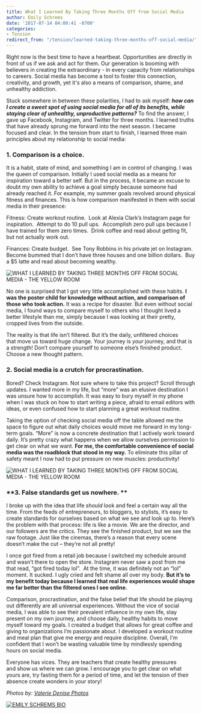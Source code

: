 ```yaml
---
title: What I Learned By Taking Three Months Off from Social Media
author: Emily Schrems
date: '2017-07-14 04:00:41 -0700'
categories:
- Tension
redirect_from: "/tension/learned-taking-three-months-off-social-media/"
---
```


Right now is the best time to have a heartbeat. Opportunities are directly in front of us if we ask and act for them. Our generation is booming with believers in creating the extraordinary - in every capacity from relationships to careers. Social media has become a tool to foster this connection, creativity, and growth, yet it's also a means of comparison, shame, and unhealthy addiction.

Stuck somewhere in between these polarities, I had to ask myself: **_how can I create a sweet spot of using social media for all of its benefits, while staying clear of unhealthy, unproductive patterns?_** To find the answer, I gave up Facebook, Instagram, and Twitter for three months. I learned truths that have already sprung me forward into the next season. I became focused and clear. In the tension from start to finish, I learned three main principles about my relationship to social media:

### **1\. Comparison is a choice.**

It is a habit, state of mind, and something I am in control of changing. I was the queen of comparison. Initially I used social media as a means for inspiration toward a better self. But in the process, it became an excuse to doubt my own ability to achieve a goal simply because someone had already reached it. For example, my summer goals revolved around physical fitness and finances. This is how comparison manifested in them with social media in their presence:

Fitness: Create workout routine.  Look at Alexia Clark’s Instagram page for inspiration.  Attempt to do 10 pull ups.  Accomplish zero pull ups because I have trained for them zero times.  Drink coffee and read about getting fit, but not actually work out.

Finances: Create budget.  See Tony Robbins in his private jet on Instagram. Become bummed that I don’t have three houses and one billion dollars.  Buy a $5 latte and read about becoming wealthy.

![WHAT I LEARNED BY TAKING THREE MONTHS OFF FROM SOCIAL MEDIA - THE YELLOW ROOM](https://yellow-blog-images.imgix.net/2017/07/ValerieDenisePhotos-40.jpg)

No one is surprised that I got very little accomplished with these habits. **I was the poster child for knowledge without action, and comparison of those who took action.** It was a recipe for disaster. But even without social media, I found ways to compare myself to others who I thought lived a better lifestyle than me, simply because I was looking at their pretty, cropped lives from the outside.

The reality is that life isn’t filtered. But it’s the daily, unfiltered choices that move us toward huge change. Your journey is _your_ journey, and that is a strength! Don’t compare yourself to someone else’s finished product. Choose a new thought pattern.

### **2\. Social media is a crutch for procrastination.**

Bored? Check Instagram. Not sure where to take this project? Scroll through updates. I wanted more in my life, but “more” was an elusive destination I was unsure how to accomplish. It was easy to bury myself in my phone when I was stuck on how to start writing a piece, afraid to email editors with ideas, or even confused how to start planning a great workout routine.

Taking the option of checking social media off the table allowed me the space to figure out what daily choices would move me forward in my long-term goals. “More” is now a concrete destination that I actively work toward daily. It’s pretty crazy what happens when we allow ourselves permission to get clear on what we want. **For me, the comfortable convenience of social media was the roadblock that stood in my way.** To eliminate this pillar of safety meant I now had to put pressure on new muscles: productivity!  

![WHAT I LEARNED BY TAKING THREE MONTHS OFF FROM SOCIAL MEDIA - THE YELLOW ROOM](https://yellow-blog-images.imgix.net/2017/07/ValerieDenisePhotos-47.jpg)

### **3\. False standards get us nowhere. **

I broke up with the idea that life _should_ look and feel a certain way all the time. From the feeds of entrepreneurs, to bloggers, to stylists, it’s easy to create standards for ourselves based on what we see and look up to. Here’s the problem with that process: life is like a movie. We are the director, and our followers are the critics. They see the finished product, but we see the raw footage. Just like the cinemas, there’s a reason that every scene doesn’t make the cut – they’re not all pretty!

I once got fired from a retail job because I switched my schedule around and wasn’t there to open the store. Instagram never saw a post from me that read, “got fired today lol”.  At the time, it was definitely not an “lol” moment. It sucked. I ugly cried and felt shame all over my body. **But it’s to my benefit today because I learned that real life experiences would shape me far better than the filtered ones I see online.**

Comparison, procrastination, and the false belief that life should be playing out differently are all universal experiences. Without the vice of social media, I was able to see their prevalent influence in my own life, stay present on my own journey, and choose daily, healthy habits to move myself toward my goals. I created a budget that allows for great coffee and giving to organizations I’m passionate about. I developed a workout routine and meal plan that give me energy and require discipline. Overall, I'm confident that I won’t be wasting valuable time by mindlessly spending hours on social media.

Everyone has vices. They are teachers that create healthy pressures and show us where we can grow. I encourage you to get clear on what yours are, try fasting them for a period of time, and let the tension of their absence create wonders in your story!

_Photos by: [Valerie Denise Photos](http://www.valeriedenisephotos.com/)_

[![EMILY SCHREMS BIO](https://yellow-blog-images.imgix.net/2017/07/EMILY-SCHREMS-BIO.jpg)](http://www.free--bird.com/)
